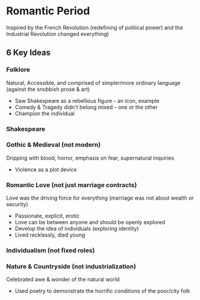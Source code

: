 # Romantic Period

Inspired by the French Revolution (redefining of political power) and the Industrial Revolution changed everything)

## 6 Key Ideas

### Folklore
Natural, Accessible, and comprised of simpler/more ordinary language (against the snobbish prose & art)

- Saw Shakespeare as a rebellious figure - an icon, example
- Comedy & Tragedy didn't belong mixed - one or the other
- Champion the individual

### Shakespeare
### Gothic & Medieval (not modern)
Dripping with blood, horror, emphasis on fear, supernatural inquiries

- Violence as a plot device

### Romantic Love (not just marriage contracts)
Love was the driving force for everything (marriage was not about wealth or security)

- Passionate, explicit, erotic
- Love can be between anyone and should be openly explored
- Develop the idea of individuals (exploring identity)
- Lived recklessly, died young

### Individualism (not fixed roles)
### Nature & Countryside (not industrialization)
Celebrated awe & wonder of the natural world

- Used poetry to demonstrate the horrific conditions of the poor/city folk

